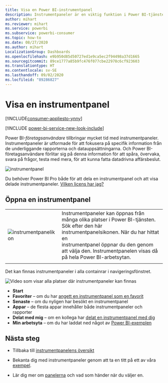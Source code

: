 ```yaml
---
title: Visa en Power BI-instrumentpanel
description: Instrumentpaneler är en viktig funktion i Power BI-tjänsten. Lär dig att öppna och visa en instrumentpanel.
author: mihart
ms.reviewer: mihart
ms.service: powerbi
ms.subservice: powerbi-consumer
ms.topic: how-to
ms.date: 08/27/2020
ms.author: mihart
LocalizationGroup: Dashboards
ms.openlocfilehash: e9b950d85d50727ed1e9ca5ec2f94498a37d1665
ms.sourcegitcommit: 89ce1777a85b9fc476f077cbe22978c6cf923603
ms.translationtype: HT
ms.contentlocale: sv-SE
ms.lasthandoff: 09/02/2020
ms.locfileid: "89286827"
---
```

# <a name="view-a-dashboard"></a>Visa en instrumentpanel

[!INCLUDE[consumer-appliesto-ynny](../includes/consumer-appliesto-ynny.md)]

[!INCLUDE [power-bi-service-new-look-include](../includes/power-bi-service-new-look-include.md)]

Power BI-*företagsanvändare* tillbringar mycket tid med instrumentpaneler. Instrumentpaneler är utformade för att fokusera på specifik information från de underliggande rapporterna och datauppsättningarna. Och Power BI-företagsanvändare förlitar sig på denna information för att spåra, övervaka, svara på frågor, testa med mera, för att kunna fatta datadrivna affärsbeslut.

![instrumentpanel](media/end-user-dashboard-open/power-bi-new-dashboard.png)


Du behöver Power BI Pro både för att dela en instrumentpanel och att visa delade instrumentpaneler. [Vilken licens har jag?](end-user-license.md) 

## <a name="open-a-dashboard"></a>Öppna en instrumentpanel



|              |         |
|------------|--------------------------------|
|![instrumentpanelikon](media/end-user-dashboard-open/power-bi-dashboard-icon.png)      |Instrumentpaneler kan öppnas från många olika platser i Power BI-tjänsten. <br> Sök efter den här instrumentpanelsikonen. När du har hittat en <br>instrumentpanel öppnar du den genom att välja den. Instrumentpanelen visas då på hela Power BI-arbetsytan. |
|                    |          |



Det kan finnas instrumentpaneler i alla containrar i navigeringsfönstret. 

![Video som visar alla platser där instrumentpaneler kan finnas](media/end-user-dashboard-open/power-bi-open-dashboards.gif)

- **Start** 
- **Favoriter** – om du har [angett en instrumentpanel som en favorit](end-user-favorite.md)
- **Senaste** – om du nyligen har besökt en instrumentpanel
- **Appar** – de flesta appar innehåller både instrumentpaneler och rapporter
- **Delat med mig** – om en kollega har [delat en instrumentpanel med dig](end-user-shared-with-me.md)
- **Min arbetsyta** – om du har laddat ned något av [Power BI-exemplen](../create-reports/sample-datasets.md)



## <a name="next-steps"></a>Nästa steg
* Tillbaka till [instrumentpanelens översikt](end-user-dashboards.md)

* Bekanta dig med instrumentpaneler genom att ta en titt på ett av våra [exempel](../create-reports/sample-tutorial-connect-to-the-samples.md).    
* Lär dig mer om [panelerna](end-user-tiles.md) och vad som händer när du väljer en.
